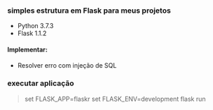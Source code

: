 ### simples estrutura em Flask para meus projetos

* Python 3.7.3
* Flask 1.1.2

#### Implementar:
* Resolver erro com injeção de SQL


### executar aplicação
> set FLASK_APP=flaskr
> set FLASK_ENV=development
> flask run